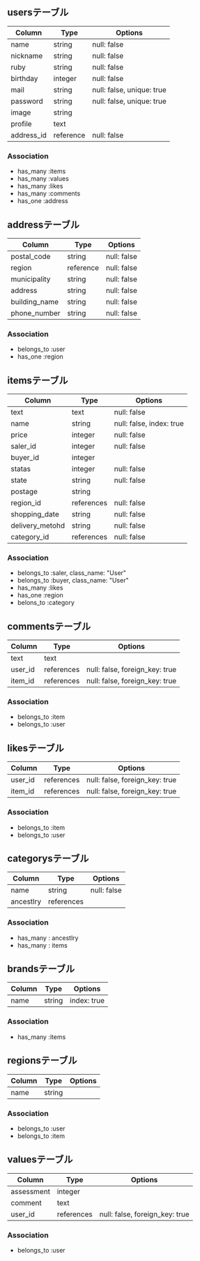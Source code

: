 ## usersテーブル
|Column|Type|Options|
|------|----|-------|
|name|string|null: false|
|nickname|string|null: false|
|ruby|string|null: false|
|birthday|integer|null: false|
|mail|string|null: false, unique: true|
|password|string|null: false, unique: true|
|image|string|
|profile|text|
|address_id|reference|null: false|

### Association
- has_many :items
- has_many :values
- has_many :likes
- has_many :comments
- has_one :address

## addressテーブル
|Column|Type|Options|
|------|----|-------|
|postal_code|string|null: false|
|region|reference|null: false|
|municipality|string|null: false|
|address|string|null: false|
|building_name|string|null: false|
|phone_number|string|null: false|


### Association
- belongs_to :user
- has_one :region

## itemsテーブル

|Column|Type|Options|
|------|----|-------|
|text|text|null: false|
|name|string|null: false, index: true|
|price|integer|null: false|
|saler_id|integer|null: false|
|buyer_id|integer|
|statas|integer|null: false|
|state|string|null: false|
|postage|string|
|region_id|references|null: false|
|shopping_date|string|null: false|
|delivery_metohd|string|null: false|
|category_id|references|null: false|

### Association
- belongs_to :saler, class_name: "User"
- belongs_to :buyer, class_name: "User"
- has_many :likes
- has_one :region
- belons_to :category

## commentsテーブル

|Column|Type|Options|
|------|----|-------|
|text|text|
|user_id|references|null: false, foreign_key: true|
|item_id|references|null: false, foreign_key: true|

### Association
- belongs_to :item
- belongs_to :user

## likesテーブル

|Column|Type|Options|
|------|----|-------|
|user_id|references|null: false, foreign_key: true|
|item_id|references|null: false, foreign_key: true|

### Association
- belongs_to :item
- belongs_to :user

## categorysテーブル

|Column|Type|Options|
|------|----|-------|
|name|string|null: false|
|ancestlry|references||

### Association
- has_many : ancestlry
- has_many : items

## brandsテーブル

|Column|Type|Options|
|------|----|-------|
|name|string|index: true|

### Association
- has_many :items

## regionsテーブル

|Column|Type|Options|
|------|----|-------|
|name|string|

### Association
- belongs_to :user
- belongs_to :item

## valuesテーブル

|Column|Type|Options|
|------|----|-------|
|assessment|integer|
|comment|text|
|user_id|references|null: false, foreign_key: true|

### Association
- belongs_to :user